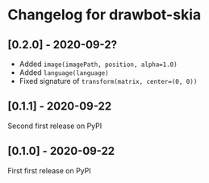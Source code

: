 # Changelog for drawbot-skia

## [0.2.0] - 2020-09-2?

- Added `image(imagePath, position, alpha=1.0)`
- Added `language(language)`
- Fixed signature of `transform(matrix, center=(0, 0))`

## [0.1.1] - 2020-09-22

Second first release on PyPI

## [0.1.0] - 2020-09-22

First first release on PyPI
